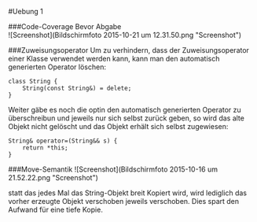 #Uebung 1

###Code-Coverage
Bevor Abgabe  
![Screenshot](Bildschirmfoto 2015-10-21 um 12.31.50.png "Screenshot")


###Zuweisungsoperator
Um zu verhindern, dass der Zuweisungsoperator einer Klasse verwendet werden kann, kann man den automatisch generierten Operator löschen:

    class String {
    	String(const String&) = delete;
    }

Weiter gäbe es noch die optin den automatisch generierten Operator zu überschreibun und jeweils nur sich selbst zurück geben, so wird das alte Objekt nicht gelöscht und das Objekt erhält sich selbst zugewiesen:

    
    String& operator=(String&& s) {
		return *this;
	}

###Move-Semantik
![Screenshot](Bildschirmfoto 2015-10-16 um 21.52.22.png "Screenshot")

statt das jedes Mal das String-Objekt breit Kopiert wird, wird lediglich das vorher erzeugte Objekt verschoben jeweils verschoben. Dies spart den Aufwand für eine tiefe Kopie.